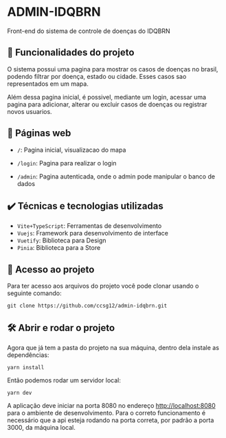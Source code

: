 # ADMIN-IDQBRN

Front-end do sistema de controle de doenças do IDQBRN

## 🔨 Funcionalidades do projeto

O sistema possui uma pagina para mostrar os casos de doenças no brasil, podendo filtrar por doença, estado ou cidade.
Esses casos sao representados em um mapa.

Além dessa pagina inicial, é possivel, mediante um login, acessar uma pagina para adicionar, alterar ou excluir casos de
doenças ou registrar novos usuarios.

## 🔗 Páginas web

- `/`: Pagina inicial, visualizacao do mapa

- `/login`: Pagina para realizar o login

- `/admin`: Pagina autenticada, onde o admin pode manipular o banco de dados

## ✔️ Técnicas e tecnologias utilizadas

- `Vite+TypeScript`: Ferramentas de desenvolvimento
- `Vuejs`: Framework para desenvolvimento de interface
- `Vuetify`: Biblioteca para Design
- `Pinia`: Biblioteca para a Store

## 📁 Acesso ao projeto

Para ter acesso aos arquivos do projeto você pode clonar usando o seguinte comando:

```
git clone https://github.com/ccsg12/admin-idqbrn.git
```

## 🛠️ Abrir e rodar o projeto

Agora que já tem a pasta do projeto na sua máquina, dentro dela instale as dependências:

```
yarn install
```

Então podemos rodar um servidor local:

```
yarn dev
```

A aplicação deve iniciar na porta 8080 no endereço [http://localhost:8080](http://localhost:8080) para o ambiente de
desenvolvimento. Para o correto funcionamento é necessário que a api esteja rodando na porta correta, por padrão a porta
3000, da máquina local.

